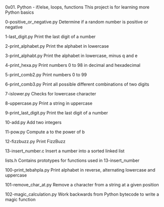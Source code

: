 0x01. Python - if/else, loops, functions
This project is for learning more Python basics

0-positive_or_negative.py
Determine if a random number is positive or negative

1-last_digit.py
Print the last digit of a number

2-print_alphabet.py
Print the alphabet in lowercase

3-print_alphabt.py
Print the alphabet in lowercase, minus q and e

4-print_hexa.py
Print numbers 0 to 98 in decimal and hexadecimal

5-print_comb2.py
Print numbers 0 to 99

6-print_comb3.py
Print all possible different combinations of two digits

7-islower.py
Checks for lowercase character

8-uppercase.py
Print a string in uppercase

9-print_last_digit.py
Print the last digit of a number

10-add.py
Add two integers

11-pow.py
Compute a to the power of b

12-fizzbuzz.py
Print FizzBuzz

13-insert_number.c
Insert a number into a sorted linked list

lists.h
Contains prototypes for functions used in 13-insert_number

100-print_tebahpla.py
Print alphabet in reverse, alternating lowercase and uppercase

101-remove_char_at.py
Remove a character from a string at a given position

102-magic_calculation.py
Work backwards from Python bytecode to write a magic function
